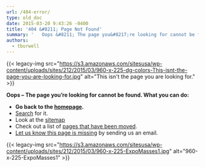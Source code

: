 ```yaml
---
url: /404-error/
type: old_doc
date: 2015-03-20 9:43:26 -0400
title: '404 &#8211; Page Not Found'
summary: '   Oops &#8211; The page you&#8217;re looking for cannot be found. What you can do: Go back to the homepage. Search for it. Look at the sitemap Check out a list of pages that have been moved. Let us know this page is missing by'
authors:
  - tburwell
---
```


{{< legacy-img src="https://s3.amazonaws.com/sitesusa/wp-content/uploads/sites/212/2015/03/960-x-225-dg-colors-This-isnt-the-page-you-are-looking-for.jpg" alt="This isn't the page you are looking for." >}}

 

**Oops &#8211; The page you&#8217;re looking for cannot be found. What you can do:**

  * **Go back to the [homepage](https://www.WHATEVER).**
  * [Search](http://find.WHATEVER/search?affiliate=digitalgov) for it.
  * Look at the [sitemap](https://www.WHATEVER/sitemap/)
  * Check out a list of [pages that have been moved](https://www.WHATEVER/about/lost-and-found-mapping-page/ "Lost and Found – Mapping Page").
  * [Let us know this page is missing](mailto:digitalgov@gsa.gov) by sending us an email.

 

{{< legacy-img src="https://s3.amazonaws.com/sitesusa/wp-content/uploads/sites/212/2015/03/960-x-225-ExpoMasses1.jpg" alt="960-x-225-ExpoMasses1" >}}